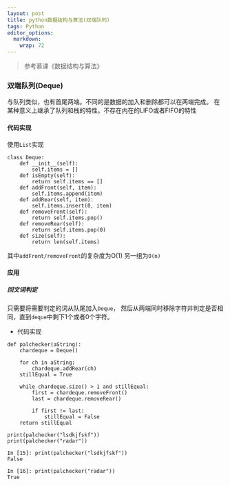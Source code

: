 ```yaml
---
layout: post
title: python数据结构与算法(双端队列)
tags: Python
editor_options: 
  markdown: 
    wrap: 72
---
```

> 参考慕课《数据结构与算法》

### 双端队列(Deque)
与队列类似，也有首尾两端。不同的是数据的加入和删除都可以在两端完成。
在某种意义上继承了队列和栈的特性。不存在内在的LIFO或者FIFO的特性
#### 代码实现
使用`List`实现
```{python}
class Deque:
    def __init__(self):
        self.items = []
    def isEmpty(self):
        return self.items == []
    def addFront(self, item):
        self.items.append(item)
    def addRear(self, item):
        self.items.insert(0, item)
    def removeFront(self):
        return self.items.pop()
    def removeRear(self):
        return self.items.pop(0)
    def size(self):
        return len(self.items)
```
其中`addFront/removeFront`的复杂度为O(1)
另一组为`O(n)`
#### 应用
##### 回文词判定
只需要将需要判定的词从队尾加入`Deque`， 然后从两端同时移除字符并判定是否相同，直到`deque`中剩下1个或者0个字符。
* 代码实现
```{python}
def palchecker(aString):
    chardeque = Deque()

    for ch in aString:
        chardeque.addRear(ch)
    stillEqual = True

    while chardeque.size() > 1 and stillEqual:
        first = chardeque.removeFront()
        last = chardeque.removeRear()

        if first != last:
            stillEqual = False
    return stillEqual            

print(palchecker("lsdkjfskf"))
print(palchecker("radar"))
```
```{python}
In [15]: print(palchecker("lsdkjfskf"))
False

In [16]: print(palchecker("radar"))
True
```
